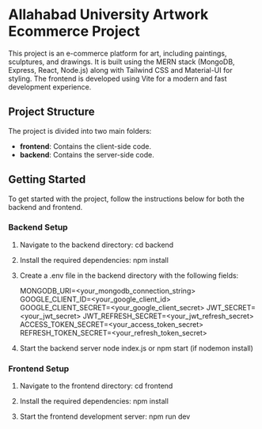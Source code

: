 # Allahabad University Artwork Ecommerce Project

This project is an e-commerce platform for art, including paintings, sculptures, and drawings. It is built using the MERN stack (MongoDB, Express, React, Node.js) along with Tailwind CSS and Material-UI for styling. The frontend is developed using Vite for a modern and fast development experience.

## Project Structure

The project is divided into two main folders:

- **frontend**: Contains the client-side code.
- **backend**: Contains the server-side code.

## Getting Started

To get started with the project, follow the instructions below for both the backend and frontend.

### Backend Setup

1. Navigate to the backend directory:
   cd backend

2. Install the required dependencies:
    npm install

3. Create a .env file in the backend directory with the following fields:

    MONGODB_URI=<your_mongodb_connection_string>
    GOOGLE_CLIENT_ID=<your_google_client_id>
    GOOGLE_CLIENT_SECRET=<your_google_client_secret>
    JWT_SECRET=<your_jwt_secret>
    JWT_REFRESH_SECRET=<your_jwt_refresh_secret>
    ACCESS_TOKEN_SECRET=<your_access_token_secret>
    REFRESH_TOKEN_SECRET=<your_refresh_token_secret>

4. Start the backend server 
    node index.js or npm start (if nodemon install)


### Frontend Setup

1. Navigate to the frontend directory:
    cd frontend

2. Install the required dependencies:
    npm install

3. Start the frontend development server:
    npm run dev
